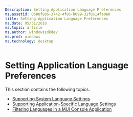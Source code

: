 ```yaml
---
Description: Setting Application Language Preferences
ms.assetid: 0b88f886-3742-4f86-b699-32f0614fa0a0
title: Setting Application Language Preferences
ms.date: 05/31/2018
ms.topic: article
ms.author: windowssdkdev
ms.prod: windows
ms.technology: desktop
---
```


# Setting Application Language Preferences

This section contains the following topics:

-   [Supporting System Language Settings](supporting-system-language-settings.md)
-   [Supporting Application-Specific Language Settings](supporting-application-specific-language-settings.md)
-   [Filtering Languages in a MUI Console Application](filtering-languages-in-a-mui-console-application.md)

 

 



